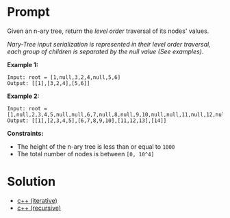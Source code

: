 # Prompt
Given an n-ary tree, return the *level order* traversal of its nodes' values.

*Nary-Tree input serialization is represented in their level order traversal, each group of children is separated by the null value (See examples)*.

**Example 1:**
```
Input: root = [1,null,3,2,4,null,5,6]
Output: [[1],[3,2,4],[5,6]]
```

**Example 2:**
```
Input: root = [1,null,2,3,4,5,null,null,6,7,null,8,null,9,10,null,null,11,null,12,null,13,null,null,14]
Output: [[1],[2,3,4,5],[6,7,8,9,10],[11,12,13],[14]]
```

**Constraints:**
* The height of the n-ary tree is less than or equal to `1000`
* The total number of nodes is between `[0, 10^4]`

# Solution
* [c++ (iterative)](n_ary_tree_level_order_traversal_iterative.cpp)
* [c++ (recursive)](n_ary_tree_level_order_traversal_recursive.cpp)
